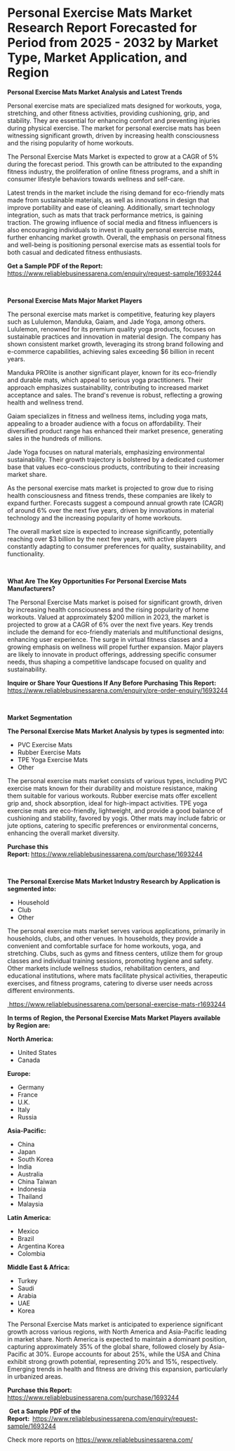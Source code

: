 <p><h1>Personal Exercise Mats Market Research Report Forecasted for Period from 2025 -  2032 by Market Type, Market Application, and Region</h1></p><p><strong>Personal Exercise Mats Market Analysis and Latest Trends</strong></p>
<p><p>Personal exercise mats are specialized mats designed for workouts, yoga, stretching, and other fitness activities, providing cushioning, grip, and stability. They are essential for enhancing comfort and preventing injuries during physical exercise. The market for personal exercise mats has been witnessing significant growth, driven by increasing health consciousness and the rising popularity of home workouts. </p><p>The Personal Exercise Mats Market is expected to grow at a CAGR of 5% during the forecast period. This growth can be attributed to the expanding fitness industry, the proliferation of online fitness programs, and a shift in consumer lifestyle behaviors towards wellness and self-care. </p><p>Latest trends in the market include the rising demand for eco-friendly mats made from sustainable materials, as well as innovations in design that improve portability and ease of cleaning. Additionally, smart technology integration, such as mats that track performance metrics, is gaining traction. The growing influence of social media and fitness influencers is also encouraging individuals to invest in quality personal exercise mats, further enhancing market growth. Overall, the emphasis on personal fitness and well-being is positioning personal exercise mats as essential tools for both casual and dedicated fitness enthusiasts.</p></p>
<p><strong>Get a Sample PDF of the Report:&nbsp;</strong> <a href="https://www.reliablebusinessarena.com/enquiry/request-sample/1693244?utm_campaign=2138&utm_medium=2&utm_source=Github&utm_content=ia&utm_term=04042025&utm_id=personal-exercise-mats">https://www.reliablebusinessarena.com/enquiry/request-sample/1693244</a></p>
<p>&nbsp;</p>
<p><strong>Personal Exercise Mats Major Market Players</strong></p>
<p><p>The personal exercise mats market is competitive, featuring key players such as Lululemon, Manduka, Gaiam, and Jade Yoga, among others. Lululemon, renowned for its premium quality yoga products, focuses on sustainable practices and innovation in material design. The company has shown consistent market growth, leveraging its strong brand following and e-commerce capabilities, achieving sales exceeding $6 billion in recent years.</p><p>Manduka PROlite is another significant player, known for its eco-friendly and durable mats, which appeal to serious yoga practitioners. Their approach emphasizes sustainability, contributing to increased market acceptance and sales. The brand's revenue is robust, reflecting a growing health and wellness trend.</p><p>Gaiam specializes in fitness and wellness items, including yoga mats, appealing to a broader audience with a focus on affordability. Their diversified product range has enhanced their market presence, generating sales in the hundreds of millions.</p><p>Jade Yoga focuses on natural materials, emphasizing environmental sustainability. Their growth trajectory is bolstered by a dedicated customer base that values eco-conscious products, contributing to their increasing market share.</p><p>As the personal exercise mats market is projected to grow due to rising health consciousness and fitness trends, these companies are likely to expand further. Forecasts suggest a compound annual growth rate (CAGR) of around 6% over the next five years, driven by innovations in material technology and the increasing popularity of home workouts.</p><p>The overall market size is expected to increase significantly, potentially reaching over $3 billion by the next few years, with active players constantly adapting to consumer preferences for quality, sustainability, and functionality.</p></p>
<p>&nbsp;</p>
<p><strong>What Are The Key Opportunities For Personal Exercise Mats Manufacturers?</strong></p>
<p><p>The Personal Exercise Mats market is poised for significant growth, driven by increasing health consciousness and the rising popularity of home workouts. Valued at approximately $200 million in 2023, the market is projected to grow at a CAGR of 6% over the next five years. Key trends include the demand for eco-friendly materials and multifunctional designs, enhancing user experience. The surge in virtual fitness classes and a growing emphasis on wellness will propel further expansion. Major players are likely to innovate in product offerings, addressing specific consumer needs, thus shaping a competitive landscape focused on quality and sustainability.</p></p>
<p><strong>Inquire or Share Your Questions If Any Before Purchasing This Report:</strong> <a href="https://www.reliablebusinessarena.com/enquiry/pre-order-enquiry/1693244?utm_campaign=2138&utm_medium=2&utm_source=Github&utm_content=ia&utm_term=04042025&utm_id=personal-exercise-mats">https://www.reliablebusinessarena.com/enquiry/pre-order-enquiry/1693244</a></p>
<p>&nbsp;</p>
<p><strong>Market Segmentation</strong></p>
<p><strong>The Personal Exercise Mats Market Analysis by types is segmented into:</strong></p>
<p><ul><li>PVC Exercise Mats</li><li>Rubber Exercise Mats</li><li>TPE Yoga Exercise Mats</li><li>Other</li></ul></p>
<p><p>The personal exercise mats market consists of various types, including PVC exercise mats known for their durability and moisture resistance, making them suitable for various workouts. Rubber exercise mats offer excellent grip and, shock absorption, ideal for high-impact activities. TPE yoga exercise mats are eco-friendly, lightweight, and provide a good balance of cushioning and stability, favored by yogis. Other mats may include fabric or jute options, catering to specific preferences or environmental concerns, enhancing the overall market diversity.</p></p>
<p><strong>Purchase this Report:&nbsp;</strong><a href="https://www.reliablebusinessarena.com/purchase/1693244?utm_campaign=2138&utm_medium=2&utm_source=Github&utm_content=ia&utm_term=04042025&utm_id=personal-exercise-mats">https://www.reliablebusinessarena.com/purchase/1693244</a></p>
<p>&nbsp;</p>
<p><strong>The Personal Exercise Mats Market Industry Research by Application is segmented into:</strong></p>
<p><ul><li>Household</li><li>Club</li><li>Other</li></ul></p>
<p><p>The personal exercise mats market serves various applications, primarily in households, clubs, and other venues. In households, they provide a convenient and comfortable surface for home workouts, yoga, and stretching. Clubs, such as gyms and fitness centers, utilize them for group classes and individual training sessions, promoting hygiene and safety. Other markets include wellness studios, rehabilitation centers, and educational institutions, where mats facilitate physical activities, therapeutic exercises, and fitness programs, catering to diverse user needs across different environments.</p></p>
<p><a href="https://www.reliablebusinessarena.com/personal-exercise-mats-r1693244?utm_campaign=2138&utm_medium=2&utm_source=Github&utm_content=ia&utm_term=04042025&utm_id=personal-exercise-mats">&nbsp;https://www.reliablebusinessarena.com/personal-exercise-mats-r1693244</a></p>
<p><strong>In terms of Region, the Personal Exercise Mats Market Players available by Region are:</strong></p>
<p>
    <p> <strong> North America: </strong>
        <ul>
            <li>United States</li>
            <li>Canada</li>
        </ul>
        </p> 
    <p> <strong> Europe: </strong>
        <ul>
            <li>Germany</li>
            <li>France</li>
            <li>U.K.</li>
            <li>Italy</li>
            <li>Russia</li>
        </ul>
        </p> 
    <p> <strong> Asia-Pacific: </strong>
        <ul>
            <li>China</li>
            <li>Japan</li>
            <li>South Korea</li>
            <li>India</li>
            <li>Australia</li>
            <li>China Taiwan</li>
            <li>Indonesia</li>
            <li>Thailand</li>
            <li>Malaysia</li>
        </ul>
        </p> 
    <p> <strong> Latin America: </strong>
        <ul>
            <li>Mexico</li>
            <li>Brazil</li>
            <li>Argentina Korea</li>
            <li>Colombia</li>
        </ul>
        </p> 
    <p> <strong> Middle East & Africa: </strong>
        <ul>
            <li>Turkey</li>
            <li>Saudi</li>
            <li>Arabia</li>
            <li>UAE</li>
            <li>Korea</li>
        </ul>
    </p>
    </p>
<p><p>The Personal Exercise Mats market is anticipated to experience significant growth across various regions, with North America and Asia-Pacific leading in market share. North America is expected to maintain a dominant position, capturing approximately 35% of the global share, followed closely by Asia-Pacific at 30%. Europe accounts for about 25%, while the USA and China exhibit strong growth potential, representing 20% and 15%, respectively. Emerging trends in health and fitness are driving this expansion, particularly in urbanized areas.</p></p>
<p><strong>Purchase this Report: </strong><a href="https://www.reliablebusinessarena.com/purchase/1693244?utm_campaign=2138&utm_medium=2&utm_source=Github&utm_content=ia&utm_term=04042025&utm_id=personal-exercise-mats">https://www.reliablebusinessarena.com/purchase/1693244</a></p>
<p>&nbsp;<strong>Get a Sample PDF of the Report:&nbsp;&nbsp;</strong><a href="https://www.reliablebusinessarena.com/enquiry/request-sample/1693244?utm_campaign=2138&utm_medium=2&utm_source=Github&utm_content=ia&utm_term=04042025&utm_id=personal-exercise-mats">https://www.reliablebusinessarena.com/enquiry/request-sample/1693244</a></p>
<p><strong></strong></p>
<p>Check more reports on <a href="https://www.reliablebusinessarena.com/?utm_campaign=2138&utm_medium=2&utm_source=Github&utm_content=ia&utm_term=04042025&utm_id=personal-exercise-mats">https://www.reliablebusinessarena.com/</a></p>